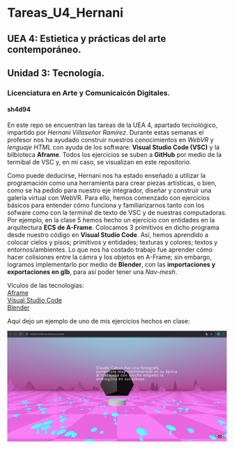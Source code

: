 # Tareas_U4_Hernani
## UEA 4: Estietica y prácticas del arte contemporáneo.
## Unidad 3: Tecnología.
### Licenciatura en Arte y Comunicaicón Digitales.
#### sh4d94  

En este repo se encuentran las tareas de la UEA 4, apartado tecnológico, impartido por _Hernani Villaseñor Ramírez_. Durante estas semanas el profesor nos ha ayudado construir nuestros conocimientos en _WebVR_ y _lenguaje HTML_ con ayuda de los software: **Visual Studio Code (VSC)** y la bilbioteca **Aframe**. Todos los ejercicios se suben a **GitHub** por medio de la termibal de VSC y, en mi caso, se visualizan en este repositorio.

Como puede deducirse, Hernani nos ha estado enseñado a utilizar la programación como una herramienta para crear piezas artísticas, o bien, como se ha pedido para nuestro eje integrador, diseñar y construir una galería virtual con WebVR. Para ello, hemos comenzado con ejercicios básicos para entender cómo funciona y familiarizarnos tanto con los sofware como con la terminal de texto de VSC y de nuestras computadoras. Por ejemplo, en la clase 5 hemos hecho un ejercicio con entidades en la arquitectura **ECS de A-Frame**. Colocamos 3 primitivos en dicho programa desde nuestro código en **Visual Studio Code**. Así, hemos aprendido a colocar cielos y pisos; primitivos y entidades; texturas y colores; textos y entornos/ambientes. Lo que nos ha costado trabajo fue aprender cómo hacer colisiones entre la cámra y los objetos en A-Frame; sin embargo, logramos implementarlo por medio de **Blender**, con las **importaciones y exportaciones en glb**, para así poder tener una _Nav-mesh_.  

Vículos de las tecnologías:  
[Aframe](https://aframe.io/)  
[Visual Studio Code](https://code.visualstudio.com/)  
[Blender](https://www.blender.org/)  

Aquí dejo un ejemplo de uno de mis ejercicios hechos en clase:  

![Ejercicio de enetorno/ambiente en A-Frame](/hola_html/assets/ejemploparaREADME.png "Entorno")